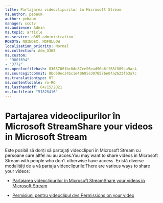 ```yaml
---
title: Partajarea videoclipurilor în Microsoft Stream
ms.author: pebaum
author: pebaum
manager: scotv
ms.audience: Admin
ms.topic: article
ms.service: o365-administration
ROBOTS: NOINDEX, NOFOLLOW
localization_priority: Normal
ms.collection: Adm_O365
ms.custom:
- "9001694"
- "3772"
ms.openlocfilehash: 8363706fbc6dc87ce06ead90a6ff68f809ca9ac4
ms.sourcegitcommit: 8bc60ec34bc1e40685e3976576e04a2623f63a7c
ms.translationtype: MT
ms.contentlocale: ro-RO
ms.lasthandoff: 04/15/2021
ms.locfileid: "51828416"
---
```

# <a name="share-your-videos-in-microsoft-stream"></a><span data-ttu-id="7b3ae-102">Partajarea videoclipurilor în Microsoft Stream</span><span class="sxs-lookup"><span data-stu-id="7b3ae-102">Share your videos in Microsoft Stream</span></span>

<span data-ttu-id="7b3ae-103">Este posibil să doriți să partajați videoclipuri în Microsoft Stream cu persoane care altfel nu au acces.</span><span class="sxs-lookup"><span data-stu-id="7b3ae-103">You may want to share videos in Microsoft Stream with people who don't otherwise have access.</span></span> <span data-ttu-id="7b3ae-104">Există diverse modalități de a vă partaja videoclipurile:</span><span class="sxs-lookup"><span data-stu-id="7b3ae-104">There are various ways to share your videos:</span></span>

- [<span data-ttu-id="7b3ae-105">Partajarea videoclipurilor în Microsoft Stream</span><span class="sxs-lookup"><span data-stu-id="7b3ae-105">Share your videos in Microsoft Stream</span></span>](https://docs.microsoft.com/stream/portal-share-video)

- [<span data-ttu-id="7b3ae-106">Permisiuni pentru videoclipul dvs.</span><span class="sxs-lookup"><span data-stu-id="7b3ae-106">Permissions on your video</span></span>](https://docs.microsoft.com/stream/portal-share-video#permissions-on-your-video)
